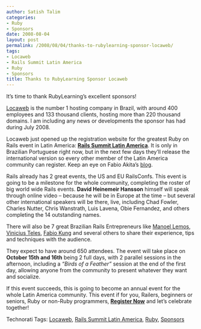 ```yaml
---
author: Satish Talim
categories:
- Ruby
- Sponsors
date: 2008-08-04
layout: post
permalink: /2008/08/04/thanks-to-rubylearning-sponsor-locaweb/
tags:
- Locaweb
- Rails Summit Latin America
- Ruby
- Sponsors
title: Thanks to RubyLearning Sponsor Locaweb
---
```


<div>
  <p>
    It&#8217;s time to thank RubyLearning&#8217;s excellent sponsors!
  </p>
  
  <p>
    <a href="http://www.locaweb.com.br/portal.asp?utm_campaign=Rails&utm_source=rubylearning&utm_medium=banner">Locaweb</a> is the number 1 hosting company in Brazil, with around 400 employees and 133 thousand clients, hosting more than 220 thousand domains. I am including any news or developments the sponsor has had during July 2008.
  </p>
  
  <p>
    Locaweb just opened up the registration website for the greatest Ruby on Rails event in Latin America: <a href="http://www.locaweb.com.br/railssummit"><strong>Rails Summit Latin America</strong></a>. It is only in Brazilian Portuguese right now, but in the next few days they&#8217;ll release the international version so every other member of the Latin America community can register. Keep an eye on Fabio Akita&#8217;s <a href="http://www.akitaonrails.com/english">blog</a>.
  </p>
  
  <p>
    Rails already has 2 great events, the US and EU RailsConfs. This event is going to be a milestone for the whole community, completing the roster of big world wide Rails events. <strong>David Heinemeir Hansson</strong> himself will speak through online video &#8211; because he will be in Europe at the time &#8211; but several other international speakers will be there, live, including Chad Fowler, Charles Nutter, Chris Wanstrath, Luis Lavena, Obie Fernandez, and others completing the 14 outstanding names.
  </p>
  
  <p>
    There will also be 7 great Brazilian Rails Entrepreneurs like <a href="http://blogblogs.com.br/">Manoel Lemos</a>, <a href="http://www.improveit.com/">Vinicius Teles</a>, <a href="http://fabiokung.com/">Fabio Kung</a> and several others to share their experience, tips and techniques with the audience.
  </p>
  
  <p>
    They expect to have around 650 attendees. The event will take place on <strong>October 15th and 16th</strong> being 2 full days, with 2 parallel sessions in the afternoon, including a <em>&#8220;Birds of a Feather&#8221;</em> session at the end of the first day, allowing anyone from the community to present whatever they want and socialize.
  </p>
  
  <p>
    If this event succeeds, this is going to become an annual event for the whole Latin America community. This event if for you, Railers, beginners or seniors, Ruby or non-Ruby programmers, <a href="http://www.locaweb.com.br/railssummit/"><b>Register Now</b></a> and let&#8217;s celebrate together!
  </p>
</div>

Technorati Tags: <a href="http://technorati.com/tag/Locaweb" rel="tag">Locaweb</a>, <a href="http://technorati.com/tag/Rails+Summit+Latin+America" rel="tag">Rails Summit Latin America</a>, <a href="http://technorati.com/tag/Ruby" rel="tag">Ruby</a>, <a href="http://technorati.com/tag/Sponsors" rel="tag">Sponsors</a>
